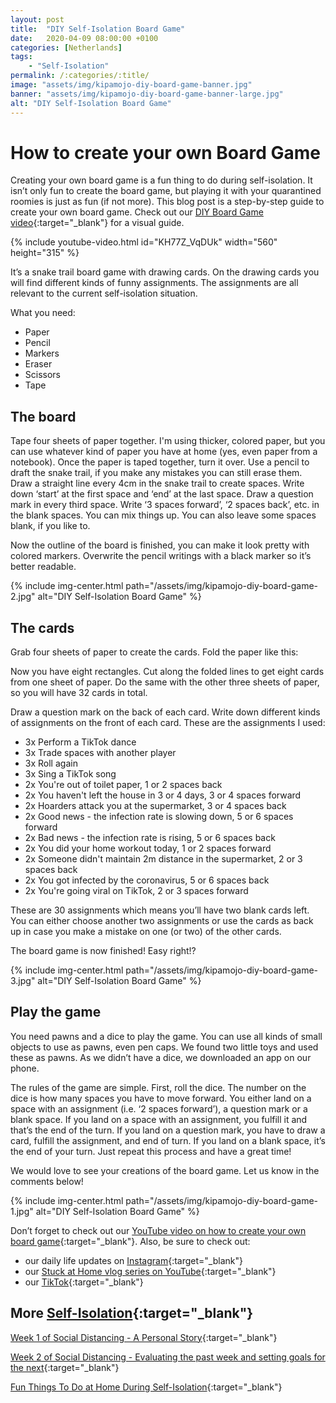 ```yaml
---
layout: post
title:  "DIY Self-Isolation Board Game"
date:   2020-04-09 08:00:00 +0100
categories: [Netherlands]
tags:
    - "Self-Isolation"
permalink: /:categories/:title/
image: "assets/img/kipamojo-diy-board-game-banner.jpg"
banner: "assets/img/kipamojo-diy-board-game-banner-large.jpg"
alt: "DIY Self-Isolation Board Game"
---
```


# How to create your own Board Game

Creating your own board game is a fun thing to do during self-isolation. It isn’t only fun to create the board game, but playing it with your quarantined roomies is just as fun (if not more). This blog post is a step-by-step guide to create your own board game. Check out our [DIY Board Game video][board game video]{:target="_blank"} for a visual guide. 

{% include youtube-video.html id="KH77Z_VqDUk" width="560" height="315" %}

It’s a snake trail board game with drawing cards. On the drawing cards you will find different kinds of funny assignments. The assignments are all relevant to the current self-isolation situation. 

What you need:
- Paper
- Pencil
- Markers
- Eraser
- Scissors
- Tape

## The board

Tape four sheets of paper together. I'm using thicker, colored paper, but you can use whatever kind of paper you have at home (yes, even paper from a notebook). Once the paper is taped together, turn it over. Use a pencil to draft the snake trail, if you make any mistakes you can still erase them. Draw a straight line every 4cm in the snake trail to create spaces. Write down ‘start’ at the first space and ‘end’ at the last space. Draw a question mark in every third space. Write ‘3 spaces forward’, ‘2 spaces back’, etc. in the blank spaces. You can mix things up. You can also leave some spaces blank, if you like to. 

Now the outline of the board is finished, you can make it look pretty with colored markers. Overwrite the pencil writings with a black marker so it’s better readable. 

{% include img-center.html path="/assets/img/kipamojo-diy-board-game-2.jpg" alt="DIY Self-Isolation Board Game" %}

## The cards

Grab four sheets of paper to create the cards. Fold the paper like this: 

Now you have eight rectangles. Cut along the folded lines to get eight cards from one sheet of paper. Do the same with the other three sheets of paper, so you will have 32 cards in total.

Draw a question mark on the back of each card. Write down different kinds of assignments on the front of each card. These are the assignments I used:
- 3x Perform a TikTok dance 
- 3x Trade spaces with another player
- 3x Roll again
- 3x Sing a TikTok song
- 2x You're out of toilet paper, 1 or 2 spaces back
- 2x You haven't left the house in 3 or 4 days, 3 or 4 spaces forward
- 2x Hoarders attack you at the supermarket, 3 or 4 spaces back
- 2x Good news - the infection rate is slowing down, 5 or 6 spaces forward
- 2x Bad news - the infection rate is rising, 5 or 6 spaces back
- 2x You did your home workout today, 1 or 2 spaces forward
- 2x Someone didn't maintain 2m distance in the supermarket, 2 or 3 spaces back
- 2x You got infected by the coronavirus, 5 or 6 spaces back
- 2x You're going viral on TikTok, 2 or 3 spaces forward 

These are 30 assignments which means you’ll have two blank cards left. You can either choose another two assignments or use the cards as back up in case you make a mistake on one (or two) of the other cards. 

The board game is now finished! Easy right!?

{% include img-center.html path="/assets/img/kipamojo-diy-board-game-3.jpg" alt="DIY Self-Isolation Board Game" %}

## Play the game

You need pawns and a dice to play the game. You can use all kinds of small objects to use as pawns, even pen caps. We found two little toys and used these as pawns. As we didn’t have a dice, we downloaded an app on our phone. 

The rules of the game are simple. First, roll the dice. The number on the dice is how many spaces you have to move forward. You either land on a space with an assignment (i.e. ‘2 spaces forward’), a question mark or a blank space. If you land on a space with an assignment, you fulfill it and that’s the end of the turn. If you land on a question mark, you have to draw a card, fulfill the assignment, and end of turn. If you land on a blank space, it’s the end of your turn. Just repeat this process and have a great time!

We would love to see your creations of the board game. Let us know in the comments below! 

{% include img-center.html path="/assets/img/kipamojo-diy-board-game-1.jpg" alt="DIY Self-Isolation Board Game" %}

Don’t forget to check out our [YouTube video on how to create your own board game][board game video]{:target="_blank"}. Also, be sure to check out:
- our daily life updates on [Instagram][instagram]{:target="_blank"}
- our [Stuck at Home vlog series on YouTube][kipamojo youtube]{:target="_blank"}
- our [TikTok][kipamojo tiktok]{:target="_blank"}

## More [Self-Isolation][self-isolation]{:target="_blank"}

[Week 1 of Social Distancing - A Personal Story][week 1 sd]{:target="_blank"}

[Week 2 of Social Distancing - Evaluating the past week and setting goals for the next][week 2 sd]{:target="_blank"}

[Fun Things To Do at Home During Self-Isolation][things to do si]{:target="_blank"}

[things to do si]: https://kipamojo.world/netherlands/Fun-Things-To-Do-at-Home-During-Self-Isolation/ 
[week 1 sd]: https://kipamojo.world/netherlands/Week-1-of-Social-Distancing/ 
[week 2 sd]: https://kipamojo.world/netherlands/Week-2-of-Social-Distancing/ 
[self-isolation]: https://kipamojo.world/tags.html#self-isolation 
[instagram]: https://instagram.com/kipamojo 
[kipamojo youtube]: https://www.youtube.com/channel/UC1k4_eUajFuNQSgSf1MiFXg 
[kipamojo tiktok]: https://www.tiktok.com/@kipamojo 
[board game video]: https://youtu.be/KH77Z_VqDUk 
